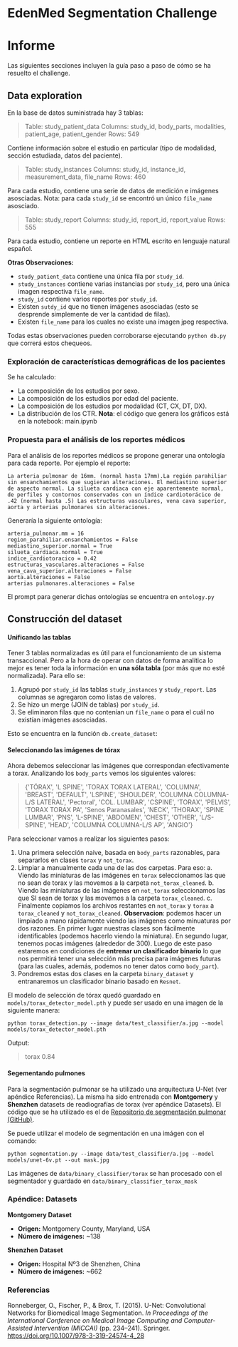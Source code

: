 # EdenMed Segmentation Challenge

# Informe

Las siguientes secciones incluyen la guía paso a paso de cómo se ha resuelto el challenge.

## Data exploration

En la base de datos suministrada hay 3 tablas:

> Table: study_patient_data
>  Columns: study_id, body_parts, modalities, patient_age, patient_gender
> Rows: 549

Contiene información sobre el estudio en particular (tipo de modalidad, sección estudiada, datos del paciente).

> Table: study_instances
>  Columns: study_id, instance_id, measurement_data, file_name
>  Rows: 460

Para cada estudio, contiene una serie de datos de medición e imágenes asosciadas.
Nota: para cada `study_id` se encontró un único `file_name` asosciado.

> Table: study_report
>  Columns: study_id, report_id, report_value
>  Rows: 555
>

Para cada estudio, contiene un reporte en HTML escrito en lenguaje natural español.

**Otras Observaciones:**
- `study_patient_data` contiene una única fila por `study_id`.
- `study_instances` contiene varias instancias por `study_id`, pero una única imagen respectiva `file_name`.
- `study_id` contiene varios reportes por `study_id`.
- Existen `sutdy_id` que no tienen imágenes asosciadas (esto se desprende simplemente de ver la cantidad de filas).
- Existen `file_name` para los cuales no existe una imagen jpeg respectiva.

Todas  estas observaciones pueden corroborarse ejecutando `python db.py` que correrá estos chequeos.

### Exploración de características demográficas de los pacientes

Se ha calculado:
- La composición de los estudios por sexo.
- La composición de los estudios por edad del paciente.
- La composición de los estudios por modalidad (CT, CX, DT, DX).
- La distribución de los CTR.
**Nota**: el código que genera los gráficos está en la notebook: main.ipynb

### Propuesta para el análisis de los reportes médicos

Para el análisis de los reportes médicos se propone generar una ontología para cada reporte.
Por ejemplo el reporte:

````{verbatim}
La arteria pulmonar de 16mm. (normal hasta 17mm).La región parahiliar sin ensanchamientos que sugieran alteraciones. El mediastino superior de aspecto normal. La silueta cardiaca con eje aparentemente normal, de perfiles y contornos conservados con un índice cardiotorácico de .42 (normal hasta .5) Las estructuras vasculares, vena cava superior, aorta y arterias pulmonares sin alteraciones.
````

Generaría la siguiente ontología:
```
arteria_pulmonar.mm = 16
region_parahiliar.ensanchamientos = False
mediastino_superior.normal = True
silueta_cardiaca.normal = True
indice_cardiotoracico = 0.42
estructuras_vasculares.alteraciones = False
vena_cava_superior.alteraciones = False
aorta.alteraciones = False
arterias pulmonares.alteraciones = False
```

El prompt para generar dichas ontologías se encuentra en `ontology.py`

## Construcción del dataset

#### Unificando las tablas

Tener 3 tablas normalizadas es útil para el funcionamiento de un sistema transaccional. Pero a la hora de operar con datos de forma analítica lo mejor es tener toda la información en **una sóla tabla** (por más que no esté normalizada). Para ello se:
1. Agrupó por `study_id` las tablas `study_instances` y `study_report`. Las columnas se agregaron como listas de valores.
2. Se hizo un merge (JOIN de tablas) por `study_id`.
3. Se eliminaron filas que no contenían un `file_name` o para el cuál no existían imágenes asosciadas.

Esto se encuentra en la función `db.create_dataset`:

#### Seleccionando las imágenes de tórax

Ahora debemos seleccionar las imágenes que correspondan efectivamente a torax. Analizando los `body_parts` vemos los siguientes valores:

> {'TÓRAX', 'L SPINE', 'TORAX TORAX LATERAL', 'COLUMNA', 'BREAST', 'DEFAULT', 'LSPINE', 'SHOULDER', 'COLUMNA COLUMNA-L/S LATERAL', 'Pectoral', 'COL. LUMBAR', 'CSPINE', 'TORAX', 'PELVIS', 'TORAX TORAX PA', 'Senos Paranasales', 'NECK', 'THORAX', 'SPINE LUMBAR', 'PNS', 'L-SPINE', 'ABDOMEN', 'CHEST', 'OTHER', 'L/S-SPINE', 'HEAD', 'COLUMNA COLUMNA-L/S AP', 'ANGIO'}

Para seleccionar vamos a realizar los siguientes pasos:
1. Una primera selección naive, basada en `body_parts` razonables, para separarlos en clases `torax` y `not_torax`.
2. Limpiar a manualmente cada una de las dos carpetas. Para eso:
a. Viendo las miniaturas de las imágenes en `torax` seleccionamos las que no sean de torax y las movemos a la carpeta `not_torax_cleaned`.
b. Viendo las miniaturas de las imágenes en `not_torax` seleccionamos las que SI sean de torax y las movemos a la carpeta `torax_cleaned`.
c. Finalmente copiamos los archivos restantes en `not_torax` y `torax` a `torax_cleaned` y `not_torax_cleaned`.
**Observacion**: podemos hacer un limpiado a mano rápidamente viendo las imágenes como minuaturas por dos razones. En primer lugar nuestras clases son fácilmente identificables (podemos hacerlo viendo la miniatura). En segundo lugar, tenemos pocas imágenes (alrededor de 300).
Luego de este paso estaremos en condiciones de **entrenar un clasificador binario** lo que nos permitirá tener una selección más precisa para imágenes futuras (para las cuales, además, podemos no tener datos como `body_part`).
3. Pondremos estas dos clases en la carpeta `binary_dataset` y entranaremos un clasificador binario basado en `Resnet`.

El modelo de selección de tórax quedó guardado en `models/torax_detector_model.pth` y puede ser usado en una imagen de la siguiente manera:
```
python torax_detection.py --image data/test_classifier/a.jpg --model models/torax_detector_model.pth
```
Output:
> torax 0.84

#### Segementando pulmones

Para la segmentación pulmonar se ha utilizado una arquitectura U-Net (ver apéndice Referencias).
La misma ha sido entrenada con **Montgomery** y **Shenzhen** datasets de readiografías de torax (ver apéndice Datasets).
El código que se ha utilizado es el de [Repositorio de segmentación pulmonar (GitHub)](https://github.com/IlliaOvcharenko/lung-segmentation).

Se puede utilizar el modelo de segmentación en una imágen con el comando:
```
python segmentation.py --image data/test_classifier/a.jpg --model models/unet-6v.pt --out mask.jpg
```

Las imágenes de `data/binary_classifier/torax` se han procesado con el segmentador y guardado en `data/binary_classifier_torax_mask`

### Apéndice: Datasets

**Montgomery Dataset**  
- **Origen:** Montgomery County, Maryland, USA  
- **Número de imágenes:** ~138  

**Shenzhen Dataset**  
- **Origen:** Hospital Nº3 de Shenzhen, China  
- **Número de imágenes:** ~662  

### Referencias

Ronneberger, O., Fischer, P., & Brox, T. (2015). U-Net: Convolutional Networks for Biomedical Image Segmentation. *In Proceedings of the International Conference on Medical Image Computing and Computer-Assisted Intervention (MICCAI)* (pp. 234–241). Springer. https://doi.org/10.1007/978-3-319-24574-4_28
